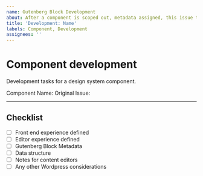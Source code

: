 ```yaml
---
name: Gutenberg Block Development
about: After a component is scoped out, metadata assigned, this issue template can be used to help track development issues.
title: 'Development: Name'
labels: Component, Development
assignees: ''
---
```


# Component development

Development tasks for a design system component.

Component Name: 
Original Issue: 

---

## Checklist
- [ ] Front end experience defined
- [ ] Editor experience defined
- [ ] Gutenberg Block Metadata
- [ ] Data structure
- [ ] Notes for content editors
- [ ] Any other Wordpress considerations
